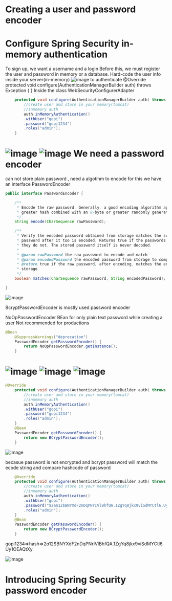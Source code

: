 Creating a user and password encoder
==============================
Configure Spring Security in-memory authentication
================================================
To sign up, we want a username and a login
Before this, we must register the user and password in memory or a database.
Hard-code the user info inside your server(in-memory)
![image](https://github.com/user-attachments/assets/e52c83b1-d906-4971-91fc-76e64e58f7ae)
to authenticate
@Override
	protected void configure(AuthenticationManagerBuilder auth) throws Exception {
	}
Inside the class WebSecurityConfigurerAdapter 
```java @Override
	protected void configure(AuthenticationManagerBuilder auth) throws Exception {
		//create user and store in your memory(tomcat)
		//inmemory auth
		auth.inMemoryAuthentication()
		.withUser("gopi")
		.password("gopi1234")
		.roles("admin");
	}
```
![image](https://github.com/user-attachments/assets/03292482-b21c-4fc0-91e5-9c24c7304f27)
![image](https://github.com/user-attachments/assets/f8cf8e20-34d0-4a86-8d6b-ba26e25cb013)
We need a password encoder
==================
can not store plain password , need a algotihm to encode
for this we have an interface PasswordEncoder
```java
public interface PasswordEncoder {

	/**
	 * Encode the raw password. Generally, a good encoding algorithm applies a SHA-1 or
	 * greater hash combined with an 8-byte or greater randomly generated salt.
	 */
	String encode(CharSequence rawPassword);

	/**
	 * Verify the encoded password obtained from storage matches the submitted raw
	 * password after it too is encoded. Returns true if the passwords match, false if
	 * they do not. The stored password itself is never decoded.
	 *
	 * @param rawPassword the raw password to encode and match
	 * @param encodedPassword the encoded password from storage to compare with
	 * @return true if the raw password, after encoding, matches the encoded password from
	 * storage
	 */
	boolean matches(CharSequence rawPassword, String encodedPassword);

}
```
![image](https://github.com/user-attachments/assets/ebf8bada-4517-4dfd-9956-801d3c240bd5)

BcryptPasswordEncoder is mostly used password encoder

NoOpPasswordEncoder BEan for only plain text password while creating a user
Not recommended for productions

```java
@Bean
	@SuppressWarnings("deprecation")
	PasswordEncoder getPasswordEncoder() {
		return NoOpPasswordEncoder.getInstance();
	}
```
 ![image](https://github.com/user-attachments/assets/d592da1d-fdf1-46e1-ba65-116ced48d35c)
![image](https://github.com/user-attachments/assets/e8d09d3e-f0a2-4522-9deb-ca8b3667f777)
![image](https://github.com/user-attachments/assets/53055703-dc78-4348-b0b0-a1717ec70ba9)
================================================
```java
@Override
	protected void configure(AuthenticationManagerBuilder auth) throws Exception {
		//create user and store in your memory(tomcat)
		//inmemory auth
		auth.inMemoryAuthentication()
		.withUser("gopi")
		.password("gopi1234")
		.roles("admin");
	}
	@Bean
	PasswordEncoder getPasswordEncoder() {
		return new BCryptPasswordEncoder();
	}
```

![image](https://github.com/user-attachments/assets/a74190ad-9767-4428-a2af-d65f8a8b057b)

becasue password is not encrypted and bcrypt password will match the ecode string
and compare hashcode of password
```java
	@Override
	protected void configure(AuthenticationManagerBuilder auth) throws Exception {
		//create user and store in your memory(tomcat)
		//inmemory auth
		auth.inMemoryAuthentication()
		.withUser("gopi")
		.password("$2a$12$BNYXdF2nDqPNrIVlBhfQA.1ZgYq8jkx9viSdMYCtl6.Uy1OEAQtXy")
		.roles("admin");
	}
	@Bean
	PasswordEncoder getPasswordEncoder() {
		return new BCryptPasswordEncoder();
	}
```

gopi1234=>hash=>$2a$12$BNYXdF2nDqPNrIVlBhfQA.1ZgYq8jkx9viSdMYCtl6.Uy1OEAQtXy

![image](https://github.com/user-attachments/assets/b6e2f5f4-9c37-44af-adb8-653771291fa1)

Introducing Spring Security password encoder
=============================================


